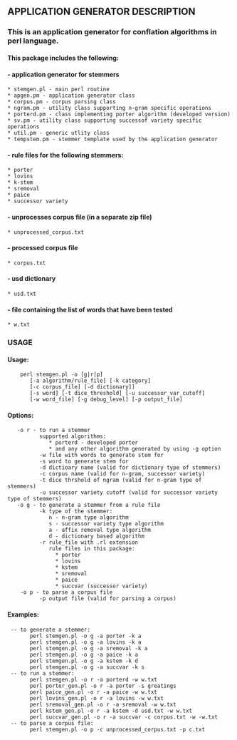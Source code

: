 ##			APPLICATION GENERATOR DESCRIPTION
### This is an application generator for conflation algorithms in perl language. 
#### This package includes the following:

#### - application generator for stemmers
    * stemgen.pl - main perl routine
    * apgen.pm - application generator class
    * corpus.pm - corpus parsing class
    * ngram.pm - utility class supporting n-gram specific operations
    * porterd.pm - class implementing porter algorithm (developed version)
    * sv.pm - utility class supporting successof variety specific operations
    * util.pm - generic utlity class
    * tempstem.pm - stemmer template used by the application generator

#### - rule files for the following stemmers:
    * porter
    * lovins
    * k-stem
    * sremoval
    * paice
    * successor variety

#### - unprocesses corpus file (in a separate zip file)
    * unprocessed_corpus.txt

#### - processed corpus file
    * corpus.txt

#### - usd dictionary
    * usd.txt

#### - file containing the list of words that have been tested
    * w.txt

###				USAGE

#### Usage: 
```
	perl stemgen.pl -o [g|r|p] 
	   [-a algorithm/rule_file] [-k category]
	   [-c corpus_file] [-d dictionary]]
	   [-s word] [-t dice_threshold] [-u successor_var_cutoff] 
	   [-w word_file] [-g debug_level] [-p output_file]
```
#### Options:
```
   -o r - to run a stemmer
          supported algorithms:
             * porterd - developed porter
             * and any other algorithm generated by using -g option
          -w file with words to generate stem for
          -s word to generate stem for
          -d dictioary name (valid for dictionary type of stemmers)
          -c corpus name (valid for n-gram, successor variety)
          -t dice thrshold of ngram (valid for n-gram type of stemmers)
          -u successor variety cutoff (valid for successor variety type of stemmers)
   -o g - to generate a stemmer from a rule file
          -k type of the stemmer: 
             n - n-gram type algorithm
             s - successor variety type algorithm
             a - affix removal type algorithm
             d - dictionary based algorithm
          -r rule_file with .rl extension
             rule files in this package:
               * porter
               * lovins
               * kstem
               * sremoval
               * paice
               * succvar (successor variety)
    -o p - to parse a corpus file
          -p output file (valid for parsing a corpus)
```
#### Examples:
```
 -- to generate a stemmer:
       perl stemgen.pl -o g -a porter -k a
       perl stemgen.pl -o g -a lovins -k a
       perl stemgen.pl -o g -a sremoval -k a
       perl stemgen.pl -o g -a paice -k a
       perl stemgen.pl -o g -a kstem -k d
       perl stemgen.pl -o g -a succvar -k s
 -- to run a stemmer: 
       perl stemgen.pl -o r -a porterd -w w.txt
       perl porter_gen.pl -o r -a porter -s greatings
       perl paice_gen.pl -o r -a paice -w w.txt
       perl lovins_gen.pl -o r -a lovins -w w.txt
       perl sremoval_gen.pl -o r -a sremoval -w w.txt
       perl kstem_gen.pl -o r -a kstem -d usd.txt -w w.txt
       perl succvar_gen.pl -o r -a succvar -c corpus.txt -w -w.txt
 -- to parse a corpus file:
       perl stemgen.pl -o p -c unprocessed_corpus.txt -p c.txt
```

